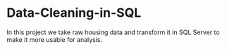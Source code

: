 # Data-Cleaning-in-SQL

In this project we take raw housing data and transform
it in SQL Server to make it more usable for analysis.

